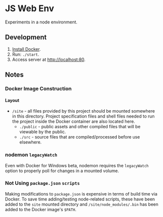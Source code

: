 # JS Web Env
Experiments in a node environment.

## Development
1. [Install Docker](https://www.docker.com/community-edition#/download).
2. Run: `./start`.
3. Access server at [http://localhost:80](http://localhost:80).

## Notes

### Docker Image Construction

#### Layout

- `/site` - all files provided by this project should be mounted somewhere in this directory. Project specification files and shell files needed to run the project inside the Docker container are also located here.
  - `./public` - public assets and other compiled files that will be viewable by the public.
  - `./src` - source files that are compiled/processed before use elsewhere.

### nodemon `legacyWatch`

Even with Docker for Windows beta, nodemon requires the `legacyWatch` option to properly poll for changes in a mounted volume.

### Not Using `package.json` `scripts`

Making modifications to `package.json` is expensive in terms of build time via Docker. To save time adding/testing node-related scripts, these have been added to the `site` mounted directory and `/site/node_modules/.bin` has been added to the Docker image's `$PATH`.
